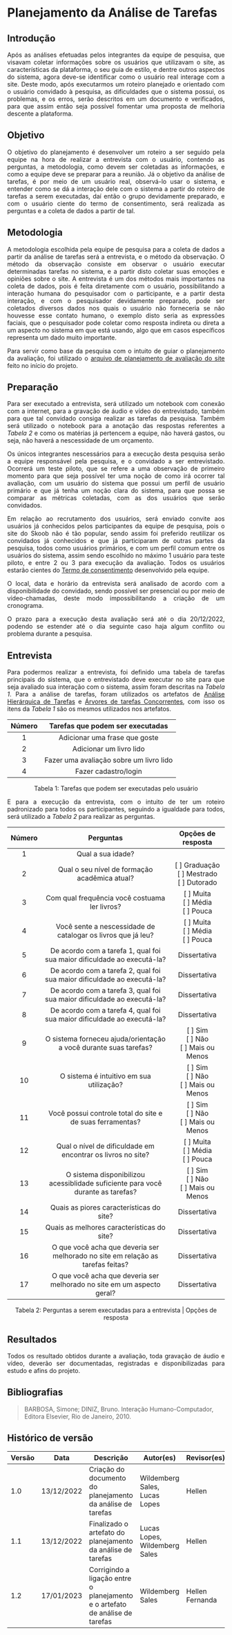 # Planejamento da Análise de Tarefas

## Introdução

  <p align="justify">Após as análises efetuadas pelos integrantes da equipe de pesquisa, que visavam coletar informações sobre os usuários que utilizavam o site, as características da plataforma, o seu guia de estilo, e dentre outros aspectos do sistema, agora deve-se identificar como o usuário real interage com a site. Deste modo, após executarmos um roteiro planejado e orientado com o usuário convidado à pesquisa, as dificuldades que o sistema possui, os problemas, e os erros, serão descritos em um documento e verificados, para que assim então seja possível fomentar uma proposta de melhoria descente a plataforma.</p>

## Objetivo

  <p align="justify">O objetivo do planejamento é desenvolver um roteiro a ser seguido pela equipe na hora de realizar a entrevista com o usuário, contendo as perguntas, a metodologia, como devem ser coletadas as informações, e como a equipe deve se preparar para a reunião.  
  Já o objetivo da análise de tarefas, é por meio de um usuário real, observá-lo usar o sistema, e entender como se dá a interação dele com o sistema a partir do roteiro de tarefas a serem executadas, daí então o grupo devidamente preparado, e com o usuário ciente do termo de consentimento, será realizada as perguntas e a coleta de dados a partir de tal.</p>

## Metodologia

  <p align="justify">A metodologia escolhida pela equipe de pesquisa para a coleta de dados a partir da análise de tarefas será a entrevista, e o método da observação.
  O método da observação consiste em observar o usuário executar determinadas tarefas no sistema, e a partir disto coletar suas emoções e opiniões sobre o site.  
  A entrevista é um dos métodos mais importantes na coleta de dados, pois é feita diretamente com o usuário, possibilitando a interação humana do pesquisador com o participante, e a partir desta interação, e com o pesquisador devidamente preparado, pode ser coletados diversos dados nos quais o usuário não forneceria se não houvesse esse contato humano, o exemplo disto seria as expressões faciais, que o pesquisador pode coletar como resposta indireta ou direta a um aspecto no sistema em que está usando, algo que em casos específicos representa um dado muito importante.</p>

  <p align="justify">Para servir como base da pesquisa com o intuito de guiar o planejamento da avaliação, foi utilizado o <a href="https://interacao-humano-computador.github.io/2022.2-Skoob/planejamento/SitesAvaliados/ProjetoParteIndividualPlanejAvali%C3%A7%C3%A3oHellenFernanda.pdf">arquivo de planejamento de avaliação do site</a> feito no início do projeto.</p>

## Preparação

  <p align="justify">Para ser executado a entrevista, será utilizado um notebook com conexão com a internet, para a gravação de áudio e vídeo do entrevistado, também para que tal convidado consiga realizar as tarefas da pesquisa. Também será utilizado o notebook para a anotação das respostas referentes a <i>Tabela 2</i> e como os matérias já pertencem a equipe, não haverá gastos, ou seja, não haverá a nescessidade de um orçamento.</p>
  <p align="justify">Os únicos integrantes nescessários para a execução desta pesquisa serão a equipe responsável pela pesquisa, e o convidado a ser entrevistado.  
  Ocorrerá um teste piloto, que se refere a uma observação de primeiro momento para que seja possível ter uma noção de como irá ocorrer tal avaliação, com um usuário do sistema que possui um perfil de usuário primário e que já tenha um noção clara do sistema, para que possa se comparar as métricas coletadas, com as dos usuários que serão convidados.</p>   
  <p align="justify">Em relação ao recrutamento dos usuários, será enviado convite aos usuários já conhecidos pelos participantes da equipe de pesquisa, pois o site do Skoob não é tão popular, sendo assim foi preferido reutilizar os convidados já conhecidos e que já participaram de outras partes da pesquisa, todos como usuários primários, e com um perfil comum entre os usuários do sistema, assim sendo escolhido no máximo 1 usuário para teste piloto, e entre 2 ou 3 para execução da avaliação. Todos os usuários estarão cientes do <a href="https://interacao-humano-computador.github.io/2022.2-Skoob/analise-de-requisitos/aspectos-eticos/">Termo de consentimento</a> desenvolvido pela equipe.</p>
  <p align="justify">O local, data e horário da entrevista será analisado de acordo com a disponibilidade do convidado, sendo possível ser presencial ou por meio de vídeo-chamadas, deste modo impossibilitando a criação de um cronograma.</p>
  <p align="justify">O prazo para a execução desta avaliação será até o dia 20/12/2022, podendo se estender até o dia seguinte caso haja algum conflito ou problema durante a pesquisa.</p>

## Entrevista

  <p align="justify">Para podermos realizar a entrevista, foi definido uma tabela de tarefas principais do sistema, que o entrevistado deve executar no site para que seja avaliado sua interação com o sistema, assim foram descritas na <i>Tabela 1</i>. Para a análise de tarefas, foram utilizados os artefatos de <a href="https://interacao-humano-computador.github.io/2022.2-Skoob/analise-de-requisitos/analisehierarquicadetarefas/">Análise Hierárquica de Tarefas</a> e <a href="https://interacao-humano-computador.github.io/2022.2-Skoob/analise-de-requisitos/analise-de-tarefas-concorrentes/">Árvores de tarefas Concorrentes</a>, com isso os itens da <i>Tabela 1</i> são os mesmos utilizados nos artefatos.</p>

| Número |    Tarefas que podem ser executadas     |
| :----: | :-------------------------------------: |
|   1    |      Adicionar uma frase que goste      |
|   2    |         Adicionar um livro lido         |
|   3    | Fazer uma avaliação sobre um livro lido |
|   4    |          Fazer cadastro/login           |

<figcaption align='center'>
    Tabela 1: Tarefas que podem ser executadas pelo usuário
</figcaption>

  <p align="justify">E para a execução da entrevista, com o intuito de ter um roteiro padronizado para todos os participantes, seguindo a igualdade para todos, será utilizado a <i>Tabela 2</i> para realizar as perguntas.</p>

| Número |                                    Perguntas                                    |                 Opções de resposta                 |
| :----: | :-----------------------------------------------------------------------------: | :------------------------------------------------: |
|   1    |                                Qual a sua idade?                                |                                                    |
|   2    |                  Qual o seu nível de formação acadêmica atual?                  | [ ] Graduação </br> [ ] Mestrado </br>[ ] Dutorado |
|   3    |                  Com qual frequência você costuama ler livros?                  |      [ ] Muita </br> [ ] Média </br>[ ] Pouca      |
|   4    |          Você sente a nescessidade de catalogar os livros que já leu?           |      [ ] Muita </br> [ ] Média </br>[ ] Pouca      |
|   5    |     De acordo com a tarefa 1, qual foi sua maior dificuldade ao executá-la?     |                    Dissertativa                    |
|   6    |     De acordo com a tarefa 2, qual foi sua maior dificuldade ao executá-la?     |                    Dissertativa                    |
|   7    |     De acordo com a tarefa 3, qual foi sua maior dificuldade ao executá-la?     |                    Dissertativa                    |
|   8    |     De acordo com a tarefa 4, qual foi sua maior dificuldade ao executá-la?     |                    Dissertativa                    |
|   9    |        O sistema forneceu ajuda/orientação a você durante suas tarefas?         |    [ ] Sim </br> [ ] Não </br>[ ] Mais ou Menos    |
|   10   |                    O sistema é intuitivo em sua utilização?                     |    [ ] Sim </br> [ ] Não </br>[ ] Mais ou Menos    |
|   11   |            Você possui controle total do site e de suas ferramentas?            |    [ ] Sim </br> [ ] Não </br>[ ] Mais ou Menos    |
|   12   |           Qual o nível de dificuldade em encontrar os livros no site?           |      [ ] Muita </br> [ ] Média </br>[ ] Pouca      |
|   13   | O sistema disponibilizou acessiblidade suficiente para você durante as tarefas? |    [ ] Sim </br> [ ] Não </br>[ ] Mais ou Menos    |
|   14   |                    Quais as piores características do site?                     |                    Dissertativa                    |
|   15   |                   Quais as melhores características do site?                    |                    Dissertativa                    |
|   16   | O que você acha que deveria ser melhorado no site em relação as tarefas feitas? |                    Dissertativa                    |
|   17   |     O que você acha que deveria ser melhorado no site em um aspecto geral?      |                    Dissertativa                    |

<figcaption align='center'>
    Tabela 2: Perguntas a serem executadas para a entrevista | Opções de resposta
</figcaption>

## Resultados

  <p align="justify">Todos os resultado obtidos durante a avaliação, toda gravação de áudio e vídeo, deverão ser documentadas, registradas e disponibilizadas para estudo e afins do projeto.</p>

## Bibliografias

> BARBOSA, Simone; DINIZ, Bruno. Interação Humano-Computador, Editora Elsevier, Rio de Janeiro, 2010.

## Histórico de versão

| Versão | Data       | Descrição                                                   | Autor(es)                     | Revisor(es) |
| ------ | ---------- | ----------------------------------------------------------- | ----------------------------- | ----------- |
| 1.0    | 13/12/2022 | Criação do documento do planejamento da análise de tarefas  | Wildemberg Sales, Lucas Lopes | Hellen      |
| 1.1    | 13/12/2022 | Finalizado o artefato do planejamento da análise de tarefas | Lucas Lopes, Wildemberg Sales | Hellen |
| 1.2 | 17/01/2023 | Corrigindo a ligação entre o planejamento e o artefato de análise de tarefas | Wildemberg Sales | Hellen Fernanda |
